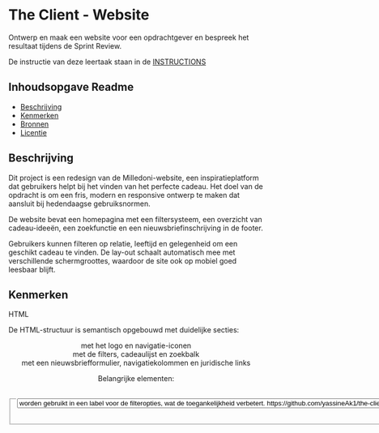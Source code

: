 # The Client - Website

Ontwerp en maak een website voor een opdrachtgever en bespreek het resultaat tijdens de Sprint Review.

De instructie van deze leertaak staan in de [INSTRUCTIONS](https://github.com/fdnd-task/the-client-website/blob/main/docs/INSTRUCTIONS.md)



## Inhoudsopgave Readme


  * [Beschrijving](#beschrijving)
  * [Kenmerken](#kenmerken)
  * [Bronnen](#bronnen)
  * [Licentie](#licentie)



## Beschrijving
<!-- In de Beschrijving staat hoe je project er uit ziet, hoe het werkt en wat je er mee kan. -->
<!-- Voeg een mooie poster visual toe 📸 -->
<!-- Voeg een link toe naar Github Pages 🌐-->
Dit project is een redesign van de Milledoni-website, een inspiratieplatform dat gebruikers helpt bij het vinden van het perfecte cadeau. Het doel van de opdracht is om een fris, modern en responsive ontwerp te maken dat aansluit bij hedendaagse gebruiksnormen.

De website bevat een homepagina met een filtersysteem, een overzicht van cadeau-ideeën, een zoekfunctie en een nieuwsbriefinschrijving in de footer. 

Gebruikers kunnen filteren op relatie, leeftijd en gelegenheid om een geschikt cadeau te vinden. De lay-out schaalt automatisch mee met verschillende schermgroottes, waardoor de site ook op mobiel goed leesbaar blijft.

  
## Kenmerken
<!-- Bij Kenmerken staat welke technieken zijn gebruikt en hoe. Wat is de HTML structuur? Wat zijn de belangrijkste dingen in CSS? Wat is er met Javascript gedaan en hoe? Misschien heb je een framwork of library gebruikt? -->
HTML

De HTML-structuur is semantisch opgebouwd met duidelijke secties:
<header> met het logo en navigatie-iconen
<main> met de filters, cadeaulijst en zoekbalk
<footer> met een nieuwsbriefformulier, navigatiekolommen en juridische links

  Belangrijke elementen:

<fieldset> en <legend> samen met <select>  en <option> worden gebruikt in een label voor de filteropties, wat de toegankelijkheid verbetert.

https://github.com/yassineAk1/the-client-website/blob/9f4435ad10992b94c72429b1b93949546ee09dda/index.html#L28-L38
  
<picture> zorgt voor verschillende logo’s afhankelijk van schermbreedte.
logo op klein scherm: <img width="619" height="82" alt="image" src="https://github.com/user-attachments/assets/4a53dd9a-f067-481b-9629-e19f19bc325a" />
logo op groot scherm:
<img width="742" height="176" alt="image" src="https://github.com/user-attachments/assets/f50952c1-e185-4130-8ba5-7e80a39bad32" />
 

CSS

Belangrijkste stijlen en technieken:

Flexbox voor lay-out in de header, navigatie en footer.
CSS Grid voor de cadeauvermeldingen in .gifts, met auto-fit en minmax() voor een dynamisch kolommenrooster.
Responsive design met media queries binnen componenten zoals .newsletter-form en .footer-links.
Toegankelijkheidsaanpassingen via .visually-hidden voor verborgen maar leesbare labels.



## Licentie

This project is licensed under the terms of the [MIT license](./LICENSE).
